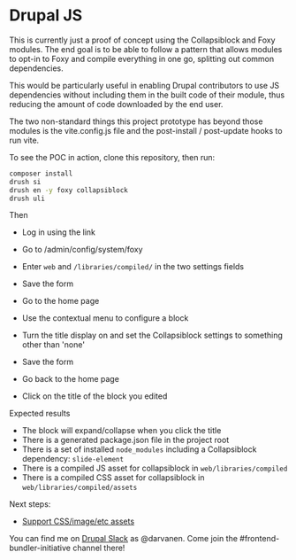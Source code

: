 # Drupal JS

This is currently just a proof of concept using the Collapsiblock and Foxy modules. The end goal is to be
able to follow a pattern that allows modules to opt-in to Foxy and compile everything in one go, splitting out common
dependencies.

This would be particularly useful in enabling Drupal contributors to use JS dependencies without including them in the
built code of their module, thus reducing the amount of code downloaded by the end user.

The two non-standard things this project prototype has beyond those modules is the vite.config.js file and the post-install /
post-update hooks to run vite.

To see the POC in action, clone this repository, then run:

```bash
composer install
drush si
drush en -y foxy collapsiblock
drush uli
```

Then
* Log in using the link
* Go to /admin/config/system/foxy
* Enter `web` and `/libraries/compiled/` in the two settings fields
* Save the form


* Go to the home page
* Use the contextual menu to configure a block
* Turn the title display on and set the Collapsiblock settings to something other than 'none'
* Save the form


* Go back to the home page
* Click on the title of the block you edited


Expected results
* The block will expand/collapse when you click the title
* There is a generated package.json file in the project root
* There is a set of installed `node_modules` including a Collapsiblock dependency: `slide-element`
* There is a compiled JS asset for collapsiblock in `web/libraries/compiled`
* There is a compiled CSS asset for collapsiblock in `web/libraries/compiled/assets`

Next steps:

* [Support CSS/image/etc assets](https://www.drupal.org/project/foxy/issues/3452336)

You can find me on
[Drupal Slack](https://www.drupal.org/community/contributor-guide/reference-information/talk/tools/slack) as @darvanen.
Come join the #frontend-bundler-initiative channel there!
